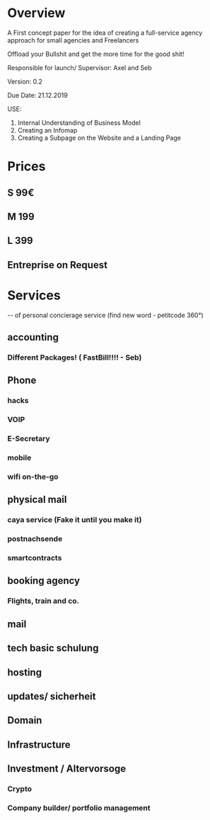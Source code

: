 <!-- TITLE: Business Plan petitcode 360°-->
<!-- SUBTITLE: A Quick Summary of petitcode 360° (petitcode 360° is the working title)-->

# Overview

A First concept paper for the idea of creating a full-service agency approach for small agencies and Freelancers


Offload your Bullshit and get the more time for the good shit!


Responsible for launch/ Supervisor: Axel and Seb


Version: 0.2


Due Date: 21.12.2019

USE: 
1.	Internal Understanding of Business Model
2.	Creating an Infomap
3.	Creating a Subpage on the Website and a Landing Page


# Prices

## S 99€ 
## M 199 
## L 399
## Entreprise on Request 



# Services 

-- of personal concierage service (find new word - petitcode 360°)

## accounting

### Different Packages! ( FastBill!!!! - Seb)

## Phone

### hacks

### VOIP

### E-Secretary 

### mobile

### wifi on-the-go

## physical mail 


### caya service (Fake it until you make it)

### postnachsende 

### smartcontracts 

## booking agency

### Flights, train and co.

## mail 

## tech basic schulung 

## hosting

## updates/ sicherheit

## Domain

## Infrastructure 

## Investment / Altervorsoge 

### Crypto
### Company builder/ portfolio management 




